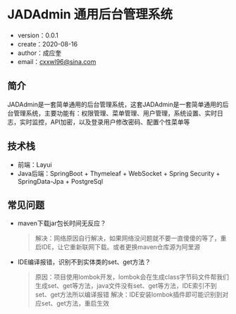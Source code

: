 # JADAdmin 通用后台管理系统
- version：0.0.1
- create：2020-08-16
- author：成应奎
- email：cxxwl96@sina.com
## 简介 
JADAdmin是一套简单通用的后台管理系统，这套JADAdmin是一套简单通用的后台管理系统，主要功能有：权限管理、菜单管理、用户管理，系统设置、实时日志，实时监控，API加密，以及登录用户修改密码、配置个性菜单等
## 技术栈
- 前端：Layui
- Java后端：SpringBoot + Thymeleaf + WebSocket + Spring Security + SpringData-Jpa + PostgreSql
## 常见问题
+ maven下载jar包长时间无反应？
    > 解决：网络原因自行解决，如果网络没问题就不要一直傻傻的等了，重启IDE，让它重新联网下载。或者更换maven仓库源为阿里源
+ IDE编译报错，识别不到实体类的set、get方法？
    > 原因：项目使用lombok开发，lombok会在生成class字节码文件帮我们生成set、get等方法，java文件没有set、get等方法，IDE索引不到set、get方法所以编译报错
    > 解决：IDE安装lombok插件即可能识别到对应set、get方法，重启生效